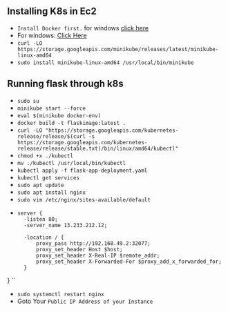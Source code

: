 **Installing K8s in Ec2**
-
- `Install Docker first.` for windows [click here](https://desktop.docker.com/win/main/amd64/Docker%20Desktop%20Installer.exe?utm_source=docker&utm_medium=webreferral&utm_campaign=docs-driven-download-win-amd64)
- For windows: [Click Here](https://storage.googleapis.com/minikube/releases/latest/minikube-installer.exe)
- `curl -LO https://storage.googleapis.com/minikube/releases/latest/minikube-linux-amd64`
- `sudo install minikube-linux-amd64 /usr/local/bin/minikube`


**Running flask through k8s**
-
- `sudo su`
- `minikube start --force`
- `eval $(minikube docker-env)`
- `docker build -t flaskimage:latest .`
- `curl -LO "https://storage.googleapis.com/kubernetes-release/release/$(curl -s https://storage.googleapis.com/kubernetes-release/release/stable.txt)/bin/linux/amd64/kubectl"`
- `chmod +x ./kubectl`
- `mv ./kubectl /usr/local/bin/kubectl`
- `kubectl apply -f flask-app-deployment.yaml`
- `kubectl get services`
- `sudo apt update`
- `sudo apt install nginx`
- `sudo vim /etc/nginx/sites-available/default`
- ```
  server {
    -listen 80;
    -server_name 13.233.212.12;

    -location / {
        proxy_pass http://192.168.49.2:32077;
        proxy_set_header Host $host;
        proxy_set_header X-Real-IP $remote_addr;
        proxy_set_header X-Forwarded-For $proxy_add_x_forwarded_for;
    }
}
``
- `sudo systemctl restart nginx`
- Goto Your `Public IP Address of your Instance`

 
